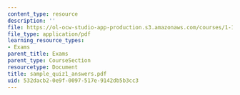 ```yaml
---
content_type: resource
description: ''
file: https://ol-ocw-studio-app-production.s3.amazonaws.com/courses/1-124j-foundations-of-software-engineering-fall-2000/532dacb20e9f0097517e9142db5b3cc3_sample_quiz1_answers.pdf
file_type: application/pdf
learning_resource_types:
- Exams
parent_title: Exams
parent_type: CourseSection
resourcetype: Document
title: sample_quiz1_answers.pdf
uid: 532dacb2-0e9f-0097-517e-9142db5b3cc3
---
```

